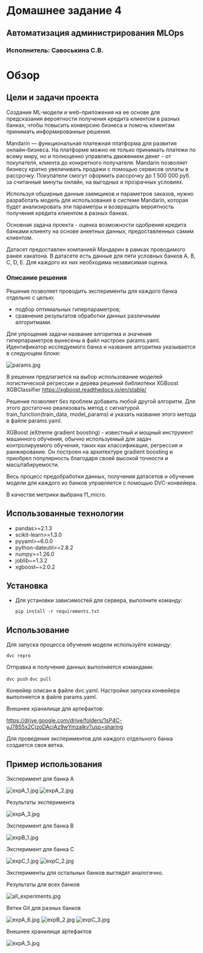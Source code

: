 # Домашнее задание 4

## Автоматизация администрирования MLOps

### Исполнитель: Савоськина С.В.

# Обзор

## Цели и задачи проекта
Создание ML-модели и web-приложения на ее основе для предсказания вероятности получения кредита клиентом в разных банках, чтобы повысить конверсию бизнеса и помочь клиентам принимать информированные решения.

Mandarin — функциональная платежная платформа для развития онлайн-бизнеса. На платформе можно не только принимать платежи по всему миру, но и полноценно управлять движением денег - от покупателя, клиента до конкретного получателя. Mandarin позволяет бизнесу кратно увеличивать продажи с помощью сервисов оплаты в рассрочку. Покупатели смогут оформить рассрочку до 1 500 000 руб. за считанные минуты онлайн, на выгодных и прозрачных условиях.

Используя обширные данные заемщиков и параметров заказов, нужно разработать модель для использования в системе Mandarin, которая будет анализировать эти параметры и возвращать вероятность получения кредита клиентом в разных банках. 

Основная задача проекта -  оценка возможности одобрения кредита банками клиенту на основе анкетных данных, предоставленных самим клиентом.

Датасет предоставлен компанией Мандарин в рамках проводимого ранее хакатона.
В датасете есть данные для пяти условных банков A, B, C, D, E. Для каждого их них необходима независимая оценка.

### Описание решения
Решение позволяет проводить эксперименты для каждого банка отдельно с целью:
- подбор оптимальных гиперпараметров;
- сравнение результатов обработки данных различными алгоритмами.

Для упрощения задачи название алгоритма и значения гиперпараметров вынесены в файл настроек params.yaml.
Идентификатор исследуемого банка и название алгоритма указывается в следующем блоке:

![params.jpg](img%2Fparams.jpg)

В решении предлагается на выбор использование моделей логистической регрессии и дерева решений библиотеки XGBoost XGBClassifier https://xgboost.readthedocs.io/en/stable/

Решение позволяет без проблем добавить любой другой алгоритм. 
Для этого достаточно реализовать метод с сигнатурой  train_function(train_data, model_params)  и указать название этого метода в файле params.yaml.

XGBoost (eXtreme gradient boosting) - известный и мощный инструмент машинного обучения, 
обычно используемый для задач контролируемого обучения, таких как классификация, регрессия и ранжирование.
Он построен на архитектуре gradient boosting и приобрел популярность благодаря своей высокой точности и масштабируемости.

Весь процесс предобработки данных, получения датасетов и обучение модели для каждого из банков управляется с помощью DVC-конвейера.

В качестве метрики выбрана f1_micro.

## Использованные технологии

- pandas>=2.1.3
- scikit-learn>=1.3.0
- pyyaml>=6.0.0
- python-dateutil>=2.8.2
- numpy>=1.26.0
- joblib~=1.3.2
- xgboost~=2.0.2

## Установка

- Для установки зависимостей для сервера, выполните команду:

  `pip install -r requirements.txt`

## Использование

Для запуска процесса обучения модели используйте команду:

  `dvc repro`

Отправка и получение данных выполняется командами:

`dvc push`
`dvc pull`

Конвейер описан в файле dvc.yaml.
Настройки запуска конвейера выполняется в файле params.yaml.

Внешнее хранилище для артефактов:

https://drive.google.com/drive/folders/1sP4C-yJ78S5x2CjzoDAcjAz9wYmzalkv?usp=sharing

Для проведения экспериментов для каждого отдельного банка создается своя ветка.

## Пример использования
Эксперимент для банка А

![expA_1.jpg](img%2FexpA_1.jpg)
![expA_2.jpg](img%2FexpA_2.jpg)

Результаты эксперимента

![expA_3.jpg](img%2FexpA_3.jpg)

Эксперимент для банка В

![expB_1.jpg](img%2FexpB_1.jpg)

Эксперимент для банка С

![expC_1.jpg](img%2FexpC_1.jpg)
![expC_2.jpg](img%2FexpC_2.jpg)

Эксперименты для остальных банков выглядят аналогично. 

Результаты для всех банков

![all_experiments.jpg](img%2Fall_experiments.jpg)

Ветки Git для разных банков

![expA_6.jpg](img%2FexpA_6.jpg)
![expB_2.jpg](img%2FexpB_2.jpg)
![expC_3.jpg](img%2FexpC_3.jpg)

Внешнее хранилище артефактов

![expA_5.jpg](img%2FexpA_5.jpg)



